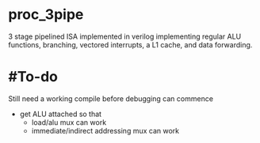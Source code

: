 # proc_3pipe
3 stage pipelined ISA implemented in verilog implementing
regular ALU functions, branching, vectored interrupts, 
a L1 cache, and data forwarding. 


#To-do
=============
Still need a working compile before debugging can commence
- get ALU attached so that
  - load/alu mux can work
  - immediate/indirect addressing mux can work
